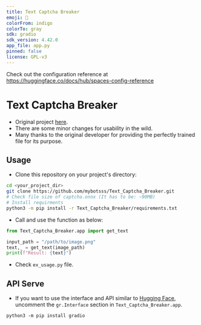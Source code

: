 ```yaml
---
title: Text Captcha Breaker
emoji: 🏃
colorFrom: indigo
colorTo: gray
sdk: gradio
sdk_version: 4.42.0
app_file: app.py
pinned: false
license: GPL-v3
---
```


Check out the configuration reference at https://huggingface.co/docs/hub/spaces-config-reference

# Text Captcha Breaker

- Original project [here](https://huggingface.co/spaces/docparser/Text_Captcha_breaker/tree/main).
- There are some minor changes for usability in the wild.
- Many thanks to the original developer for providing the perfectly trained file for its purpose.

## Usage

- Clone this repository on your project's directory:

```bash
cd <your_project_dir>
git clone https://github.com/mybotsss/Text_Captcha_Breaker.git
# Check file size of captcha.onnx (It has to be: ~90MB)
# Install requirments
python3 -m pip install -r Text_Captcha_Breaker/requirements.txt
```

- Call and use the function as below:

```python
from Text_Captcha_Breaker.app import get_text

input_path = "/path/to/image.png"
text,_ = get_text(image_path)
print(f"Result: {text}")
```

- Check `ex_usage.py` file.

## API Serve

- If you want to use the interface and API similar to [Hugging Face](https://huggingface.co/spaces/docparser/Text_Captcha_breaker), uncomment the `gr.Interface` section in `Text_Captcha_Breaker.app`.

`python3 -m pip install gradio`

